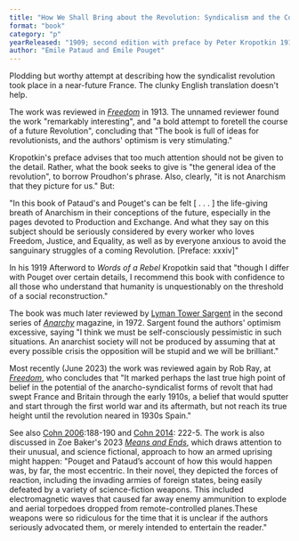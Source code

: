```yaml
---
title: "How We Shall Bring about the Revolution: Syndicalism and the Co-operative Commonwealth (original title Comment nous ferons la Révolution)"
format: "book"
category: "p"
yearReleased: "1909; second edition with preface by Peter Kropotkin 1911"
author: "Emile Pataud and Emile Pouget"
---
```

Plodding but worthy  attempt at describing how the syndicalist revolution took place in a near-future  France. The clunky English translation doesn't help.

The work was reviewed in <a href="https://freedomnews.org.uk/wp-content/uploads/2018/02/Freedom-1913-06.pdf">_Freedom_</a> in 1913. The unnamed reviewer found the work "remarkably 
interesting", and "a bold attempt to foretell the course of a future Revolution", concluding that "The book is full of ideas for revolutionists, and the authors' optimism is very stimulating."

Kropotkin's preface advises that too much attention should not be given to the detail.  Rather, what the book seeks to give is "the general idea of the revolution", to  borrow Proudhon's phrase. Also, clearly, "it is not Anarchism that they picture  for us." But:

"In this book of Pataud's and Pouget's can be felt [ . . . ] the life-giving breath of  Anarchism in their conceptions of the future, especially in the pages  devoted to Production and Exchange. And what they say on this subject should  be seriously considered by every worker who loves Freedom, Justice, and  Equality, as well as by everyone anxious to avoid the sanguinary struggles  of a coming Revolution. [Preface: xxxiv]"

In his 1919 Afterword to _Words of a Rebel_ Kropotkin said that "though I differ with Pouget over certain details, I recommend this book with confidence to all those who understand that humanity is unquestionably on the threshold of a social reconstruction."

The book was much later reviewed by <a href="https://www.katesharpleylibrary.net/pzgp5p">Lyman Tower Sargent</a> in the second series of <a href="https://www.katesharpleylibrary.net/pzgp5p">
_Anarchy_</a> magazine, in 1972. Sargent found the authors' optimism excessive, saying "I think we must be self-consciously pessimistic in such situations. An anarchist society will not be produced by assuming that at every possible crisis the opposition will be stupid and we will be brilliant."

Most recently (June 2023) the work was reviewed again by Rob Ray, at 
<a href="https://freedomnews.org.uk/2023/06/25/radical-reprint-image-of-an-alternate-past/?fbclid=IwAR29reUWVkOmiqGR0luRd7-WNjtyT4ksiW82hw_UG0LaeV1JemuayNg4V6k">
_Freedom_</a>, who concludes that "It marked perhaps the last true high point of belief in the potential of the anarcho-syndicalist forms of revolt that had swept France and Britain through the early 1910s, a belief that would sputter and start through the first world war and its aftermath, but not reach its true height until the revolution neared in 1930s Spain."

See also <a href="../biblio.md#Cohn 2006">Cohn 2006</a>:188-190 and <a href="../biblio.md#Cohn 2014">Cohn 2014</a>: 222-5. The work is also discussed in Zoe Baker's 2023 _<a href="https://theanarchistlibrary.org/library/zoe-baker-means-and-ends">Means and Ends</a>_, which draws attention to their unusual, and science fictional, approach to how an armed uprising might happen: "Pouget and Pataud’s account of how this would happen was, by far, the most eccentric. In their novel, they depicted the forces of reaction, including the invading armies of foreign states, being easily defeated by a variety of science-fiction weapons. This included electromagnetic waves that caused far away enemy ammunition to explode and aerial torpedoes dropped from remote-controlled planes.These weapons were so ridiculous for the time that it is unclear if the authors seriously advocated them, or merely intended to entertain the reader."

